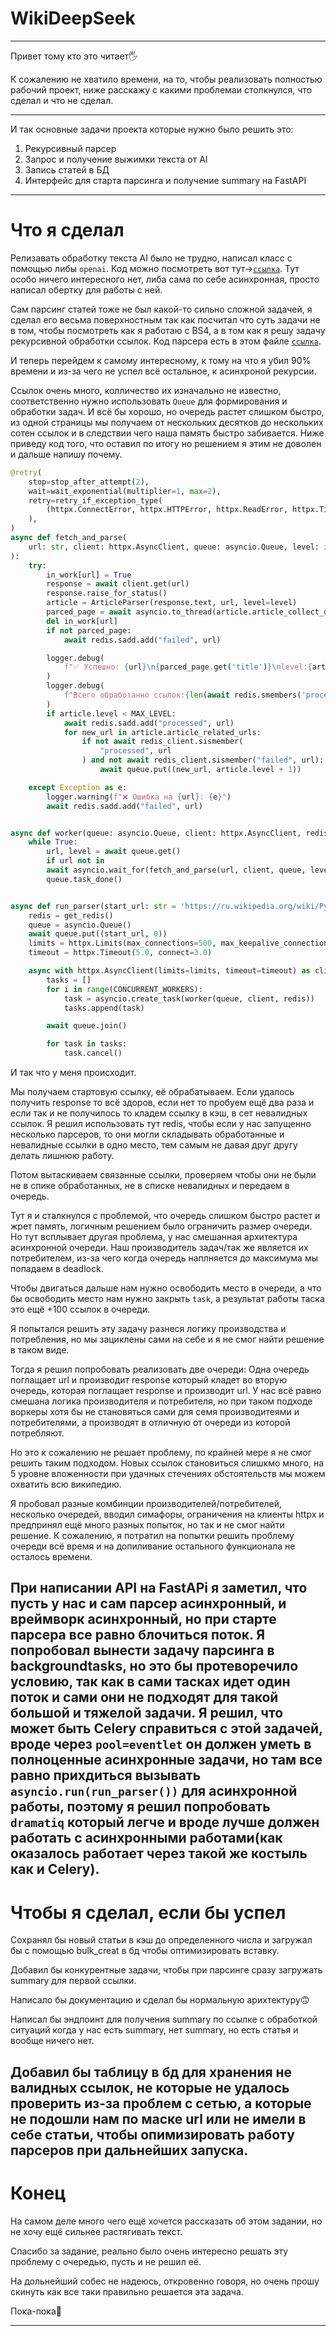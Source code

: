 #     WikiDeepSeek
---
Привет тому кто это читает🖐

К сожалению не хватило времени, на то, чтобы реализовать полностью рабочий проект, ниже расскажу с какими проблемаи столкнулся, что сделал и что не сделал.

---

И так основные задачи проекта которые нужно было решить это:

1) Рекурсивный парсер
2) Запрос и получение выжимки текста от AI
3) Запись статей в БД
4) Интерфейс для старта парсинга и получение summary на FastAPI
---
# Что я сделал

Релизавать обработку текста AI было не трудно, написал класс с помощью либы `openai`.
Код можно посмотреть вот тут->[`ссылка`](app/services/ai_model.py). Тут особо ничего интересного нет, либа сама по себе асинхронная, просто написал обертку для работы с ней.

Сам парсинг статей тоже не был какой-то сильно сложной задачей, я сделал его весьма поверхностным так как посчитал что суть задачи не в том, чтобы посмотреть как я работаю с BS4, а в том как я решу задачу рекурсивной обработки ссылок.
Код парсера есть в этом файле [`ссылка`](app/services/wiki_parser.py).

И теперь перейдем к самому интересному, к тому на что я убил 90% времени и из-за чего не успел всё остальное, к асинхроной рекурсии.


Ссылок очень много, колличество их изначально не известно, соответственно нужно использовать `Queue` для формирования и обработки задач.
И всё бы хорошо, но очередь растет слишком быстро, из одной страницы мы получаем от нескольких десятков до нескольких сотен ссылок и в следствии чего наша память быстро забивается.
Ниже приведу код того, что оставил по итогу но решением я этим не доволен и дальше напишу почему.
```python
@retry(
    stop=stop_after_attempt(2),
    wait=wait_exponential(multiplier=1, max=2),
    retry=retry_if_exception_type(
        (httpx.ConnectError, httpx.HTTPError, httpx.ReadError, httpx.TimeoutException)
    ),
)
async def fetch_and_parse(
    url: str, client: httpx.AsyncClient, queue: asyncio.Queue, level: int = 0
):
    try:
        in_work[url] = True
        response = await client.get(url)
        response.raise_for_status()
        article = ArticleParser(response.text, url, level=level)
        parced_page = await asyncio.to_thread(article.article_collect_data)
        del in_work[url]
        if not parced_page:
            await redis.sadd.add("failed", url)

        logger.debug(
            f"✅ Успешно: {url}\n{parced_page.get('title')}\nlevel:{article.level}\nСвязанных ссылок:{len(article.article_related_urls)}\n--------------------"
        )
        logger.debug(
            f"Всего обработанно ссылок:{len(await redis.smembers('processed'))}"
        )
        if article.level < MAX_LEVEL:
            await redis.sadd.add("processed", url)
            for new_url in article.article_related_urls:
                if not await redis_client.sismember(
                    "processed", url
                ) and not await redis_client.sismember("failed", url):
                    await queue.put((new_url, article.level + 1))

    except Exception as e:
        logger.warning(f"❌ Ошибка на {url}: {e}")
        await redis.sadd.add("failed", url)


async def worker(queue: asyncio.Queue, client: httpx.AsyncClient, redis):
    while True:
        url, level = await queue.get()
        if url not in
        await asyncio.wait_for(fetch_and_parse(url, client, queue, level, redis), 5)
        queue.task_done()


async def run_parser(start_url: str = 'https://ru.wikipedia.org/wiki/Python'):
    redis = get_redis()
    queue = asyncio.Queue()
    await queue.put((start_url, 0))
    limits = httpx.Limits(max_connections=500, max_keepalive_connections=50)
    timeout = httpx.Timeout(5.0, connect=3.0)

    async with httpx.AsyncClient(limits=limits, timeout=timeout) as client:
        tasks = []
        for i in range(CONCURRENT_WORKERS):
            task = asyncio.create_task(worker(queue, client, redis))
            tasks.append(task)

        await queue.join()

        for task in tasks:
            task.cancel()
```

И так что у меня происходит.

Мы получаем стартовую ссылку, её обрабатываем. Если удалось получить response то всё здоров, если нет то пробуем ещё два раза и если так и не получилось то кладем ссылку в кэш, в сет невалидных ссылок.
Я решил использовать тут redis, чтобы если у нас запущенно несколько парсеров, то они могли складывать обработанные и невалидные ссылки в одно место, тем самым не давая друг другу делать лишнюю работу.

Потом вытаскиваем связанные ссылки, проверяем чтобы они не были не в спике обработанных, не в списке невалидных и передаем в очередь.

Тут я и сталкнулся с проблемой, что очередь слишком быстро растет и жрет память, логичным решением было ограничить размер очереди.
Но тут всплывает другая проблема, у нас смешанная архитектура асинхронной очереди. Наш производитель задач/так же является их потребителем, из-за чего когда очередь наплняется до максимума мы попадаем в deadlock.

Чтобы двигаться дальше нам нужно освободить место в очереди, а что бы освободить место нам нужно закрыть `task`, а результат работы таска это ещё +100 ссылок в очереди.

Я попытался решить эту задачу разнеся логику производства и потребления, но мы зациклены сами на себе и я не смог найти решение в таком виде.

Тогда я решил попробовать реализовать две очереди:
Одна очередь поглащает url и производит response который кладет во вторую очередь, которая поглащает response и производит url.
У нас всё равно смешана логика производителя и потребителя, но при таком подходе воркеры хотя бы не становяться сами для семя производитеями и потребителями, а производят в отличную от очереди из которой потребляют.

Но это к сожалению не решает проблему, по крайней мере я не смог решить таким подходом. Новых ссылок становиться слишкмо много, на 5 уровне вложенности при удачных стечениях обстоятельств мы можем охватить всю википедию.

Я пробовал разные комбинции производителей/потребителей, несколько очередей, вводил симафоры, ограничения на клиенты httpx и предпринял ещё много разных попыток, но так и не смог найти решение.
К сожалению, я потратил на попытки решить проблему очереди всё время и на допиливание остального функционала не осталось времени.


При написании API на FastAPi я заметил, что пусть у нас и сам парсер асинхронный, и вреймворк асинхронный, но при старте парсера все равно блочиться поток.
Я попробовал вынести задачу парсинга в backgroundtasks, но это бы протеворечило условию, так как в сами тасках идет один поток и сами они не подходят для такой большой и тяжелой задачи.
Я решил, что может быть Celery справиться с этой задачей, вроде через `pool=eventlet` он должен уметь в полноценные асинхронные задачи, но там все равно прихдиться вызывать  `asyncio.run(run_parser())` для асинхронной работы,
поэтому я решил попробовать `dramatiq` который легче и вроде лучше должен работать с асинхронными работами(как оказалось работает через такой же костыль как и Celery).
---
# Чтобы я сделал, если бы успел

Сохранял бы новый статьи в кэш до определенного числа и загружал бы с помощью bulk_creat в бд чтобы оптимизировать вставку.

Добавил бы конкурентные задачи, чтобы при парсинге сразу загружать summary для первой ссылки.

Написало бы документацию и сделал бы нормальную арихтектуру🙃

Написал бы эндпоинт для получения summary по ссылке с обработкой ситуаций когда у нас есть summary, нет summary, но есть статья и вообще ничего нет.

Добавил бы таблицу в бд для хранения не валидных ссылок, не которые не удалось проверить из-за проблем с сетью, а которые не подошли нам по маске url или не имели в себе статьи,
чтобы опимизировать работу парсеров при дальнейших запуска.
---
# Конец

На самом деле много чего ещё хочется рассказать об этом задании, но не хочу ещё сильнее растягивать текст.

Спасибо за задание, реально было очень интересно решать эту проблему с очередью, пусть и не решил её.

На дольнейший собес не надеюсь, откровенно говоря, но очень прошу скинуть как все таки правильно решается эта задача.

Пока-пока🫡

---
